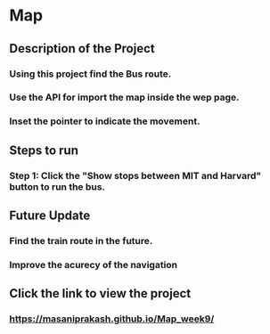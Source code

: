 # Map
## Description of the Project
### Using this project find the Bus route.
### Use the API for import the map inside the wep page.
### Inset the pointer to indicate the movement.
## Steps to run
### Step 1: Click the "Show stops between MIT and Harvard" button to run the bus.
## Future Update
### Find the train route in the future.
### Improve the acurecy of the navigation
## Click the link to view the project
### https://masaniprakash.github.io/Map_week9/
